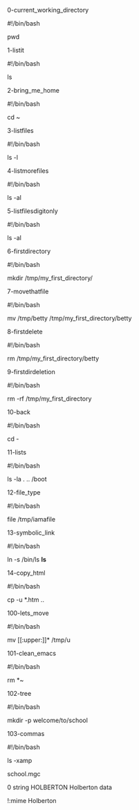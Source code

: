 0-current_working_directory

#!/bin/bash

pwd


1-listit

#!/bin/bash

ls


2-bring_me_home

#!/bin/bash

cd ~


3-listfiles

#!/bin/bash

ls -l


4-listmorefiles

#!/bin/bash

ls -al


5-listfilesdigitonly

#!/bin/bash

ls -al


6-firstdirectory

#!/bin/bash

mkdir /tmp/my_first_directory/


7-movethatfile

#!/bin/bash

mv /tmp/betty /tmp/my_first_directory/betty


8-firstdelete

#!/bin/bash

rm /tmp/my_first_directory/betty


9-firstdirdeletion

#!/bin/bash

rm -rf /tmp/my_first_directory


10-back

#!/bin/bash

cd -


11-lists

#!/bin/bash

ls -la . .. /boot


12-file_type

#!/bin/bash

file /tmp/iamafile


13-symbolic_link

#!/bin/bash

ln -s /bin/ls __ls__


14-copy_html

#!/bin/bash

cp -u *.htm ..


100-lets_move

#!/bin/bash

mv [[:upper:]]* /tmp/u


101-clean_emacs

#!/bin/bash

rm *~


102-tree

#!/bin/bash

mkdir -p welcome/to/school


103-commas

#!/bin/bash

ls -xamp


school.mgc

0 string HOLBERTON Holberton data

!:mime Holberton
